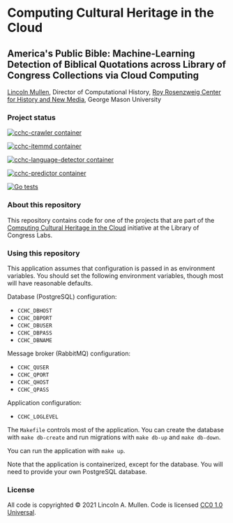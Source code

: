 # Computing Cultural Heritage in the Cloud

## America's Public Bible: Machine-Learning Detection of Biblical Quotations across Library of Congress Collections via Cloud Computing

[Lincoln Mullen](https://lincolnmullen.com), Director of Computational History,
[Roy Rosenzweig Center for History and New Media](https://rrchnm.org), George
Mason University

### Project status

[![cchc-crawler container](https://github.com/lmullen/cchc/actions/workflows/docker-publish-crawler.yml/badge.svg)](https://github.com/lmullen/cchc/actions/workflows/docker-publish-crawler.yml)

[![cchc-itemmd container](https://github.com/lmullen/cchc/actions/workflows/docker-publish-itemmd.yml/badge.svg)](https://github.com/lmullen/cchc/actions/workflows/docker-publish-itemmd.yml)

[![cchc-language-detector container](https://github.com/lmullen/cchc/actions/workflows/docker-publish-language-detector.yml/badge.svg)](https://github.com/lmullen/cchc/actions/workflows/docker-publish-language-detector.yml)

[![cchc-predictor container](https://github.com/lmullen/cchc/actions/workflows/docker-publish-predictor.yml/badge.svg)](https://github.com/lmullen/cchc/actions/workflows/docker-publish-predictor.yml)

[![Go tests](https://github.com/lmullen/cchc/actions/workflows/go.yml/badge.svg)](https://github.com/lmullen/cchc/actions/workflows/go.yml) 

### About this repository

This repository contains code for one of the projects that are part of the [Computing Cultural Heritage in the Cloud](https://labs.loc.gov/work/experiments/cchc/) initiative at the Library of Congress Labs.

### Using this repository

This application assumes that configuration is passed in as environment
variables. You should set the following environment variables, though most will
have reasonable defaults.

Database (PostgreSQL) configuration:

- `CCHC_DBHOST`
- `CCHC_DBPORT`
- `CCHC_DBUSER`
- `CCHC_DBPASS`
- `CCHC_DBNAME`

Message broker (RabbitMQ) configuration:

- `CCHC_QUSER`
- `CCHC_QPORT`
- `CCHC_QHOST`
- `CCHC_QPASS`

Application configuration:

- `CCHC_LOGLEVEL`

The `Makefile` controls most of the application. You can create the database
with `make db-create` and run migrations with `make db-up` and `make db-down`.

You can run the application with `make up`.

Note that the application is containerized, except for the database. You will
need to provide your own PostgreSQL database.

### License

All code is copyrighted &copy; 2021 Lincoln A. Mullen. Code is licensed [CC0 1.0
Universal](https://github.com/lmullen/cchc/blob/main/LICENSE).

